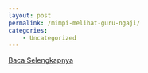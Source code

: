 ```yaml
---
layout: post
permalink: /mimpi-melihat-guru-ngaji/
categories:
    - Uncategorized
---
```


[Baca Selengkapnya](/01)